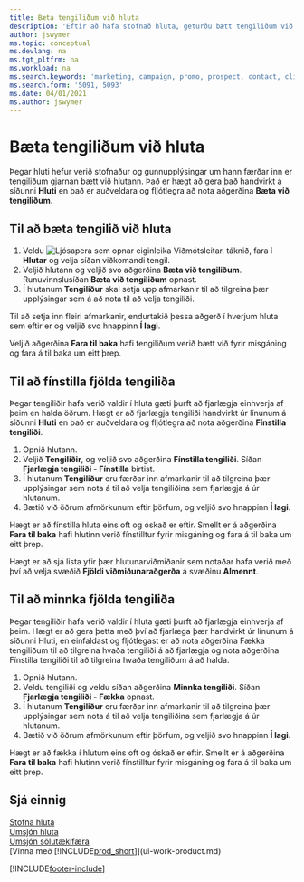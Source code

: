 ```yaml
---
title: Bæta tengiliðum við hluta
description: 'Eftir að hafa stofnað hluta, geturðu bætt tengiliðum við hlutann, t.d. sem hluta af markaðsherferð sem beint er að tilteknum viðskiptavinum eða biðlara.'
author: jswymer
ms.topic: conceptual
ms.devlang: na
ms.tgt_pltfrm: na
ms.workload: na
ms.search.keywords: 'marketing, campaign, promo, prospect, contact, client, customer'
ms.search.form: '5091, 5093'
ms.date: 04/01/2021
ms.author: jswymer
---
```

# <a name="adding-contacts-to-segments"></a>Bæta tengiliðum við hluta
Þegar hluti hefur verið stofnaður og gunnupplýsingar um hann færðar inn er tengiliðum gjarnan bætt við hlutann. Það er hægt að gera það handvirkt á síðunni **Hluti** en það er auðveldara og fljótlegra að nota aðgerðina **Bæta við tengiliðum**.

## <a name="to-add-a-contact-to-a-segment"></a>Til að bæta tengilið við hluta
1. Veldu ![Ljósapera sem opnar eiginleika Viðmótsleitar.](media/ui-search/search_small.png "Segðu mér hvað þú vilt gera") táknið, fara í **Hlutar** og velja síðan viðkomandi tengil.  
2. Veljið hlutann og veljið svo aðgerðina **Bæta við tengiliðum**. Runuvinnslusíðan **Bæta við tengiliðum** opnast.
3. Í hlutanum **Tengiliður** skal setja upp afmarkanir til að tilgreina þær upplýsingar sem á að nota til að velja tengiliði.

Til að setja inn fleiri afmarkanir, endurtakið þessa aðgerð í hverjum hluta sem eftir er og veljið svo hnappinn **Í lagi**.

Veljið aðgerðina **Fara til baka** hafi tengiliðum verið bætt við fyrir misgáning og fara á til baka um eitt þrep.

## <a name="to-refine-the-number-of-contacts"></a>Til að fínstilla fjölda tengiliða
Þegar tengiliðir hafa verið valdir í hluta gæti þurft að fjarlægja einhverja af þeim en halda öðrum. Hægt er að fjarlægja tengiliði handvirkt úr línunum á síðunni **Hluti** en það er auðveldara og fljótlegra að nota aðgerðina **Fínstilla tengiliði**.

1. Opnið hlutann.
2. Veljið **Tengiliðir**, og veljið svo aðgerðina **Fínstilla tengiliði**. Síðan **Fjarlægja tengiliði - Fínstilla** birtist.
3. Í hlutanum **Tengiliður** eru færðar inn afmarkanir til að tilgreina þær upplýsingar sem nota á til að velja tengiliðina sem fjarlægja á úr hlutanum.
4. Bætið við öðrum afmörkunum eftir þörfum, og veljið svo hnappinn **Í lagi**.

Hægt er að fínstilla hluta eins oft og óskað er eftir. Smellt er á aðgerðina **Fara til baka** hafi hlutinn verið fínstilltur fyrir misgáning og fara á til baka um eitt þrep.

Hægt er að sjá lista yfir þær hlutunarviðmiðanir sem notaðar hafa verið með því að velja svæðið **Fjöldi viðmiðunaraðgerða** á svæðinu **Almennt**.

## <a name="to-reduce-the-number-of-contacts"></a>Til að minnka fjölda tengiliða
Þegar tengiliðir hafa verið valdir í hluta gæti þurft að fjarlægja einhverja af þeim. Hægt er að gera þetta með því að fjarlæga þær handvirkt úr línunum á síðunni Hluti, en einfaldast og fljótlegast er að nota aðgerðina Fækka tengiliðum til að tilgreina hvaða tengiliði á að fjarlægja og nota aðgerðina Fínstilla tengiliði til að tilgreina hvaða tengiliðum á að halda.

1. Opnið hlutann.
2. Veldu tengiliði og veldu síðan aðgerðina **Minnka tengiliði**. Síðan **Fjarlægja tengiliði - Fækka** opnast.
3. Í hlutanum **Tengiliður** eru færðar inn afmarkanir til að tilgreina þær upplýsingar sem nota á til að velja tengiliðina sem fjarlægja á úr hlutanum.
4. Bætið við öðrum afmörkunum eftir þörfum, og veljið svo hnappinn **Í lagi**.

Hægt er að fækka í hlutum eins oft og óskað er eftir. Smellt er á aðgerðina **Fara til baka** hafi hlutinn verið fínstilltur fyrir misgáning og fara á til baka um eitt þrep.

## <a name="see-also"></a>Sjá einnig
[Stofna hluta](marketing-how-create-segment.md)   
[Umsjón hluta](marketing-segments.md)  
[Umsjón sölutækifæra](marketing-manage-sales-opportunities.md)  
[Vinna með [!INCLUDE[prod_short](includes/prod_short.md)]](ui-work-product.md)  


[!INCLUDE[footer-include](includes/footer-banner.md)]
